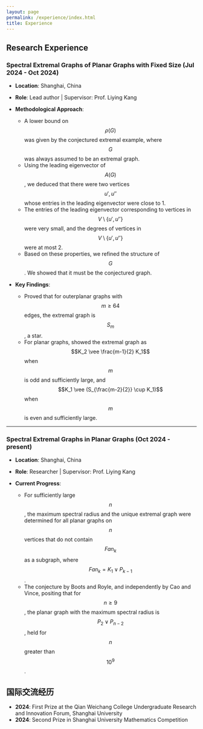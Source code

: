 ```yaml
---
layout: page
permalink: /experience/index.html
title: Experience
---
```

<head>
   <script src="https://cdnjs.cloudflare.com/ajax/libs/mathjax/2.7.9/MathJax.js?config=TeX-AMS_HTML"></script>
   <script id="MathJax-script" async src="https://cdn.jsdelivr.net/npm/mathjax@3/es5/tex-mml-chtml.js"></script>
</head>

## Research Experience

### Spectral Extremal Graphs of Planar Graphs with Fixed Size (Jul 2024 - Oct 2024)
- **Location**: Shanghai, China
- **Role**: Lead author | Supervisor: Prof. Liying Kang

- **Methodological Approach**:
  - A lower bound on $$\rho(G)$$ was given by the conjectured extremal example, where $$G$$ was always assumed to be an extremal graph.
  - Using the leading eigenvector of $$A(G)$$, we deduced that there were two vertices $$u', u''$$ whose entries in the leading eigenvector were close to 1.
  - The entries of the leading eigenvector corresponding to vertices in $$V\setminus \{u', u''\}$$ were very small, and the degrees of vertices in $$V\setminus \{u', u''\}$$ were at most 2.
  - Based on these properties, we refined the structure of $$G$$. We showed that it must be the conjectured graph.
- **Key Findings**:
  - Proved that for outerplanar graphs with $$m \geq 64$$ edges, the extremal graph is $$S_m$$, a star.
  - For planar graphs, showed the extremal graph as $$K_2 \vee \frac{m-1}{2} K_1$$ when $$m$$ is odd and sufficiently large, and $$K_1 \vee (S_{\frac{m-2}{2}} \cup K_1)$$ when $$m$$ is even and sufficiently large.

---

### Spectral Extremal Graphs in Planar Graphs (Oct 2024 - present)
- **Location**: Shanghai, China
- **Role**: Researcher | Supervisor: Prof. Liying Kang

- **Current Progress**:
  - For sufficiently large $$n$$, the maximum spectral radius and the unique extremal graph were determined for all planar graphs on $$n$$ vertices that do not contain $$Fan_k$$ as a subgraph, where $$Fan_k = K_1 \vee P_{k-1}$$.
  - The conjecture by Boots and Royle, and independently by Cao and Vince, positing that for $$n \geq 9$$, the planar graph with the maximum spectral radius is $$P_2 \vee P_{n-2}$$, held for $$n$$ greater than $$10^9$$.



## 国际交流经历
- **2024**: First Prize at the Qian Weichang College Undergraduate Research and Innovation Forum, Shanghai University
- **2024**: Second Prize in Shanghai University Mathematics Competition

<br>
